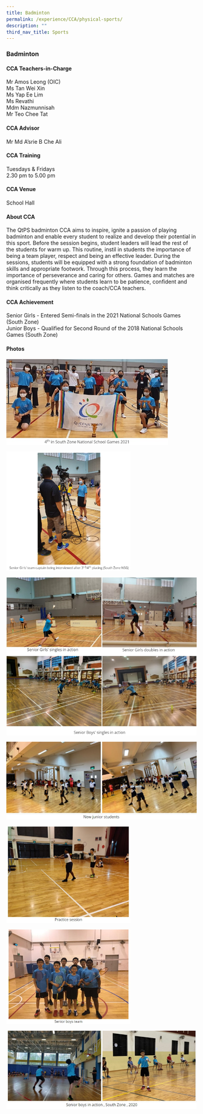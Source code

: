 ```yaml
---
title: Badminton
permalink: /experience/CCA/physical-sports/
description: ""
third_nav_title: Sports
---
```

### **Badminton**

#### **CCA Teachers-in-Charge**
Mr Amos Leong (OIC)  <br>
Ms Tan Wei Xin<br>
Ms Yap Ee Lim<br>
Ms Revathi<br>
Mdm Nazmunnisah<br>
Mr Teo Chee Tat

#### **CCA Advisor**
Mr Md A’srie B Che Ali

#### **CCA Training**
Tuesdays & Fridays<br>
2.30 pm to 5.00 pm

#### **CCA Venue**
School Hall

#### **About CCA**
The QtPS badminton CCA aims to inspire, ignite a passion of playing badminton and enable every student to realize and develop their potential in this sport. Before the session begins, student leaders will lead the rest of the students for warm up. This routine, instil in students the importance of being a team player, respect and being an effective leader. During the sessions, students will be equipped with a strong foundation of badminton skills and appropriate footwork. Through this process, they learn the importance of perseverance and caring for others. Games and matches are organised frequently where students learn to be patience, confident and think critically as they listen to the coach/CCA teachers.

#### **CCA Achievement**
Senior Girls - Entered Semi-finals in the 2021 National Schools Games (South Zone)<br>
Junior Boys - Qualified for Second Round of the 2018 National Schools Games (South Zone) 

#### **Photos**

<img src="/images/bmt%201.jpg" 
     style="width:85%">

<img src="/images/bmt%202.jpg" 
     style="width:65%">

![](/images/bmt%203.jpg)

![](/images/bmt%204.jpg)

<img src="/images/bmt%205.jpg" 
     style="width:65%">

<img src="/images/bmt%206.jpg" 
     style="width:65%">

![](/images/bmt%207.jpg)